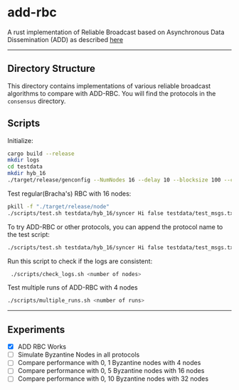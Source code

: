 # add-rbc
A rust implementation of Reliable Broadcast based on Asynchronous Data Dissemination (ADD) as described [here](https://eprint.iacr.org/2021/777.pdf)

---
## Directory Structure

This directory contains implementations of various reliable broadcast algorithms to compare with ADD-RBC. You will find the protocols in the `consensus` directory. 

## Scripts

Initialize:
```bash
cargo build --release
mkdir logs
cd testdata
mkdir hyb_16
./target/release/genconfig --NumNodes 16 --delay 10 --blocksize 100 --client_base_port 7000 --target testdata/hyb_16/ --payload 100 --out_type json --base_port 9000 --client_run_port 4000 --local true
```

Test regular(Bracha's) RBC with 16 nodes:
```bash
pkill -f "./target/release/node" 
./scripts/test.sh testdata/hyb_16/syncer Hi false testdata/test_msgs.txt 
```

To try ADD-RBC or other protocols, you can append the protocol name to the test script:
```bash
./scripts/test.sh testdata/hyb_16/syncer Hi false testdata/test_msgs.txt addrbc
```

Run this script to check if the logs are consistent:
```bash
 ./scripts/check_logs.sh <number of nodes>
```

Test multiple runs of ADD-RBC with 4 nodes
```bash
./scripts/multiple_runs.sh <number of runs>
```



---

## Experiments
- [x] ADD RBC Works
- [ ] Simulate Byzantine Nodes in all protocols
- [ ] Compare performance with 0, 1 Byzantine nodes with 4 nodes
- [ ] Compare performance with 0, 5 Byzantine nodes with 16 nodes
- [ ] Compare performance with 0, 10 Byzantine nodes with 32 nodes